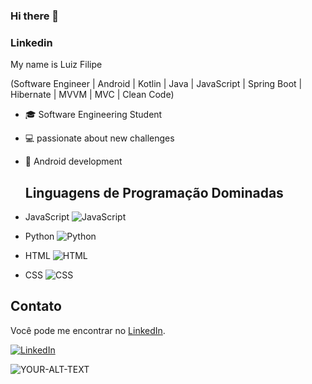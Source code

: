 ### Hi there 👋

### Linkedin

My name is Luiz Filipe

(Software Engineer | Android | Kotlin | Java | JavaScript | Spring Boot | Hibernate | MVVM | MVC | Clean Code)

- 🎓 Software Engineering Student
- 💻 passionate about new challenges 
- 📱 Android development

  ## Linguagens de Programação Dominadas

- JavaScript ![JavaScript](https://img.shields.io/badge/-JavaScript-yellow)
- Python ![Python](https://img.shields.io/badge/-Python-blue)
- HTML ![HTML](https://img.shields.io/badge/-HTML-orange)
- CSS ![CSS](https://img.shields.io/badge/-CSS-blueviolet)

## Contato

Você pode me encontrar no [LinkedIn](https://www.linkedin.com/in/seu-perfil-linkedin/).

[![LinkedIn](https://img.shields.io/badge/-LinkedIn-blue?style=flat-square&logo=linkedin&logoColor=white&link=https://www.linkedin.com/in/seu-perfil-linkedin/)](https://www.linkedin.com/in/seu-perfil-linkedin/)
  
<html>
<picture>
 <source media="(prefers-color-scheme: dark)" srcset="YOUR-DARKMODE-IMAGE">
 <source media="(prefers-color-scheme: light)" srcset="YOUR-LIGHTMODE-IMAGE">
 <img alt="YOUR-ALT-TEXT" src="YOUR-DEFAULT-IMAGE">
</picture>
</html>
